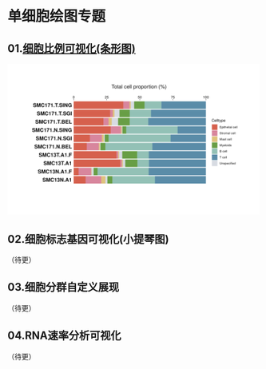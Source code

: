 # 单细胞绘图专题
## 01.[细胞比例可视化(条形图)](https://github.com/Bioin-Mixologist/scRNA-Seq_Gallery/blob/main/01.Bar_Plot.md)
![img](https://github.com/Bioin-Mixologist/scRNA-Seq_Gallery/blob/main/Figure/example01_celltype_barplot.png)
## 02.细胞标志基因可视化(小提琴图)
（待更）
## 03.细胞分群自定义展现
（待更）
## 04.RNA速率分析可视化
（待更）
